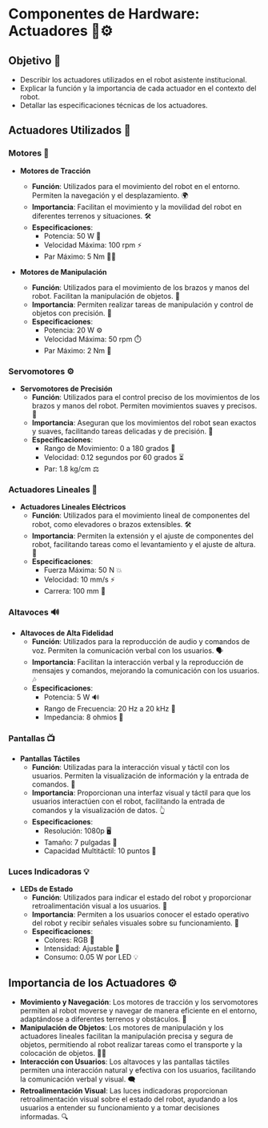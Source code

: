 # Componentes de Hardware: Actuadores 🤖⚙️

## Objetivo 🎯

- Describir los actuadores utilizados en el robot asistente institucional.
- Explicar la función y la importancia de cada actuador en el contexto del robot.
- Detallar las especificaciones técnicas de los actuadores.

## Actuadores Utilizados 🤖

### Motores 🚗

- **Motores de Tracción**
  - **Función**: Utilizados para el movimiento del robot en el entorno. Permiten la navegación y el desplazamiento. 🌍
  - **Importancia**: Facilitan el movimiento y la movilidad del robot en diferentes terrenos y situaciones. 🛠️
  - **Especificaciones**:
    - Potencia: 50 W 💪
    - Velocidad Máxima: 100 rpm ⚡
    - Par Máximo: 5 Nm 🏋️‍♂️

- **Motores de Manipulación**
  - **Función**: Utilizados para el movimiento de los brazos y manos del robot. Facilitan la manipulación de objetos. 🤲
  - **Importancia**: Permiten realizar tareas de manipulación y control de objetos con precisión. 🎯
  - **Especificaciones**:
    - Potencia: 20 W ⚙️
    - Velocidad Máxima: 50 rpm ⏱️
    - Par Máximo: 2 Nm 🤲

### Servomotores ⚙️

- **Servomotores de Precisión**
  - **Función**: Utilizados para el control preciso de los movimientos de los brazos y manos del robot. Permiten movimientos suaves y precisos. 🤖
  - **Importancia**: Aseguran que los movimientos del robot sean exactos y suaves, facilitando tareas delicadas y de precisión. 🏅
  - **Especificaciones**:
    - Rango de Movimiento: 0 a 180 grados 🔄
    - Velocidad: 0.12 segundos por 60 grados ⏳
    - Par: 1.8 kg/cm ⚖️

### Actuadores Lineales 📏

- **Actuadores Lineales Eléctricos**
  - **Función**: Utilizados para el movimiento lineal de componentes del robot, como elevadores o brazos extensibles. 🛠️
  - **Importancia**: Permiten la extensión y el ajuste de componentes del robot, facilitando tareas como el levantamiento y el ajuste de altura. 📏
  - **Especificaciones**:
    - Fuerza Máxima: 50 N 💥
    - Velocidad: 10 mm/s ⚡
    - Carrera: 100 mm 📏

### Altavoces 🔊

- **Altavoces de Alta Fidelidad**
  - **Función**: Utilizados para la reproducción de audio y comandos de voz. Permiten la comunicación verbal con los usuarios. 🗣️
  - **Importancia**: Facilitan la interacción verbal y la reproducción de mensajes y comandos, mejorando la comunicación con los usuarios. 🎶
  - **Especificaciones**:
    - Potencia: 5 W 🔊
    - Rango de Frecuencia: 20 Hz a 20 kHz 🎵
    - Impedancia: 8 ohmios 🔌

### Pantallas 📺

- **Pantallas Táctiles**
  - **Función**: Utilizadas para la interacción visual y táctil con los usuarios. Permiten la visualización de información y la entrada de comandos. 📱
  - **Importancia**: Proporcionan una interfaz visual y táctil para que los usuarios interactúen con el robot, facilitando la entrada de comandos y la visualización de datos. 👆
  - **Especificaciones**:
    - Resolución: 1080p 🖥️
    - Tamaño: 7 pulgadas 📏
    - Capacidad Multitáctil: 10 puntos 👋

### Luces Indicadoras 💡

- **LEDs de Estado**
  - **Función**: Utilizados para indicar el estado del robot y proporcionar retroalimentación visual a los usuarios. 🔔
  - **Importancia**: Permiten a los usuarios conocer el estado operativo del robot y recibir señales visuales sobre su funcionamiento. 🚦
  - **Especificaciones**:
    - Colores: RGB 🌈
    - Intensidad: Ajustable 🔆
    - Consumo: 0.05 W por LED 💡

## Importancia de los Actuadores ⚙️

- **Movimiento y Navegación**: Los motores de tracción y los servomotores permiten al robot moverse y navegar de manera eficiente en el entorno, adaptándose a diferentes terrenos y obstáculos. 🚀
- **Manipulación de Objetos**: Los motores de manipulación y los actuadores lineales facilitan la manipulación precisa y segura de objetos, permitiendo al robot realizar tareas como el transporte y la colocación de objetos. 🏋️‍♀️
- **Interacción con Usuarios**: Los altavoces y las pantallas táctiles permiten una interacción natural y efectiva con los usuarios, facilitando la comunicación verbal y visual. 🗨️
- **Retroalimentación Visual**: Las luces indicadoras proporcionan retroalimentación visual sobre el estado del robot, ayudando a los usuarios a entender su funcionamiento y a tomar decisiones informadas. 🔍
